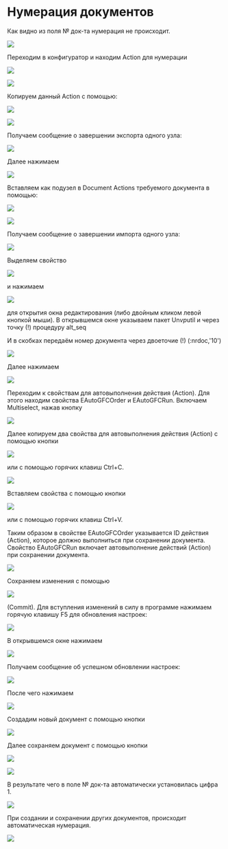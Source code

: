 # Нумерация документов

 Как видно из поля № док-та нумерация не происходит.

![](../.gitbook/assets/do2.png)

 Переходим в конфигуратор и находим Action для нумерации

![](../.gitbook/assets/prisvoenie.png)

![](../.gitbook/assets/n2.png)

 Копируем данный Action с помощью:

![](../.gitbook/assets/copy-node.png)

![](../.gitbook/assets/n3.png)

 Получаем сообщение о завершении экспорта одного узла:

![](../.gitbook/assets/copy-nodes%20%281%29.png)

 Далее нажимаем

![](../.gitbook/assets/ok%20%2815%29.png)

 Вставляем как подузел  в Document Actions требуемого документа в помощью:

![](../.gitbook/assets/paste-new-subnode.png)

![](../.gitbook/assets/n5.png)

 Получаем сообщение о завершении импорта одного узла:

![](../.gitbook/assets/copy-nodes.png)

 Выделяем свойство

![](../.gitbook/assets/sql.png)

 и нажимаем

![](../.gitbook/assets/edit-property.png)

для открытия окна редактирования \(либо двойным кликом левой кнопкой мыши\). В открывшемся окне указываем пакет Un$vp$util и через точку \(!\) процедуру alt\_seq

И в скобках передаём номер документа через двоеточие \(!\) \(:nrdoc,'10'\)

![](../.gitbook/assets/editing-property-sql1.png)

 Далее нажимаем

![](../.gitbook/assets/ok-konfiguratora.png)

 Переходим к свойствам для автовыполнения действия \(Action\). Для этого находим свойства EAutoGFCOrder и EAutoGFCRun. Включаем Multiselect, нажав кнопку

![](../.gitbook/assets/multiselect.png)

 Далее копируем два свойства для автовыполнения действия \(Action\) с помощью кнопки 

![](../.gitbook/assets/vstavit.png)

 или с помощью горячих клавиш Ctrl+C.

![](../.gitbook/assets/n8.png)

 Вставляем свойства с помощью кнопки

![](../.gitbook/assets/vstavit%20%281%29.png)

 или с помощью горячих клавиш Ctrl+V.

 Таким образом в свойстве EAutoGFCOrder указывается ID действия \(Action\), которое должно выполниться при сохранении документа. Свойство EAutoGFCRun включает автовыполнение действий \(Action\) при сохранении документа.

![](../.gitbook/assets/svoistva.png)

 Сохраняем изменения  с помощью

![](../.gitbook/assets/commit%20%284%29.png)

 \(Commit\). Для вступления изменений в силу в программе нажимаем горячую клавишу F5 для обновления настроек:

![](../.gitbook/assets/confirm%20%281%29.png)

 В открывшемся окне нажимаем

![](../.gitbook/assets/yes%20%282%29.png)

 Получаем сообщение об успешном обновлении настроек:

![](../.gitbook/assets/uma.md%20%281%29.png)

 После чего нажимаем

![](../.gitbook/assets/ok%20%2810%29.png)

 Создадим новый документ с помощью кнопки

![](../.gitbook/assets/novyi.png)

 Далее сохраняем документ с помощью кнопки

![](../.gitbook/assets/sokhranit%20%283%29.png)

![](../.gitbook/assets/n13.png)

 В результате чего в поле № док-та автоматически установилась цифра 1.

![](../.gitbook/assets/do1.png)

 При создании и сохранении других документов, происходит автоматическая нумерация.

![](../.gitbook/assets/dok-ta.png)

